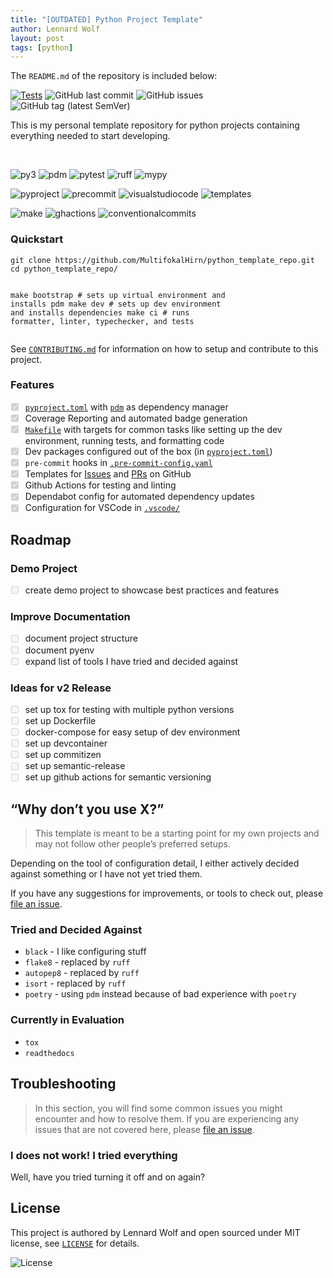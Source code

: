 ```yaml
---
title: "[OUTDATED] Python Project Template"
author: Lennard Wolf
layout: post
tags: [python]
---
```


The `README.md` of the repository is included below:
<div>
    <a href="https://github.com/MultifokalHirn/python_template_repo/actions/workflows/python-checks.yaml"><img
            src="https://github.com/MultifokalHirn/python_template_repo/actions/workflows/python-checks.yaml/badge.svg?branch=main"
            alt="Tests" /></a> <img
        src="https://img.shields.io/github/last-commit/MultifokalHirn/python_template_repo"
        alt="GitHub last commit" /> <img
        src="https://img.shields.io/github/issues/MultifokalHirn/python_template_repo"
        alt="GitHub issues" /> <img
        src="https://img.shields.io/github/v/tag/MultifokalHirn/python_template_repo"
        alt="GitHub tag (latest SemVer)" />
    <p>This is my personal template repository for python projects containing everything    needed to start developing.</p>
    <br />
    <p><img src="https://img.shields.io/badge/python-&gt;=3.11.0-3776AB?logo=python&amp;logoColor=FFFFFF&amp;style=flat-square"
        alt="py3" /> <img
        src="https://img.shields.io/badge/depedency_manager-pdm-blueviolet?logoColor=FFFFFF&amp;style=flat-square"
        alt="pdm" /> <img
        src="https://img.shields.io/badge/test%20suite-pytest-0A9EDC?logo=pytest&amp;logoColor=FFFFFF&amp;style=flat-square"
        alt="pytest" /> <img
        src="https://img.shields.io/badge/linter-ruff-006400?&amp;style=flat-square"
        alt="ruff" /> <img
        src="https://img.shields.io/badge/typechecker-mypy-blue?&amp;style=flat-square"
        alt="mypy" /></p>
<p><img src="https://img.shields.io/badge/pyproject.toml-000000?logo=python&amp;style=flat-square"
        alt="pyproject" /> <img
        src="https://img.shields.io/badge/.pre--commit--config.yaml-000000?logo=precommit&amp;style=flat-square"
        alt="precommit" /> <img
        src="https://img.shields.io/badge/-.vscode/-000000?logo=visualstudiocode&amp;logoColor=007ACC&amp;style=flat-square"
        alt="visualstudiocode" /> <img
        src="https://img.shields.io/badge/Templates-000000?logo=github&amp;logoColor=FFFFFF&amp;style=flat-square"
        alt="templates" />
    <!-- ![editorconfig](https://img.shields.io/badge/-.editorconfig-000000?logo=editorconfig&style=flat-square) -->
</p>
<p><img src="https://img.shields.io/badge/Makefile-FFFFFF?logo=gnu&amp;logoColor=A42E2B&amp;style=flat-square"
        alt="make" /> <img
        src="https://img.shields.io/badge/Github_Actions-FFFFFF?logo=githubactions&amp;style=flat-square"
        alt="ghactions" /> <img
        src="https://img.shields.io/badge/Conventional%20Commits-FFFFFF?logo=conventionalcommits&amp;style=flat-square"
        alt="conventionalcommits" />
    <!-- ![docker](https://img.shields.io/badge/-Docker-FFFFFF?logo=docker&style=flat-square) -->
    <!-- [![pre-commit](https://img.shields.io/badge/pre--commit-enabled-brightgreen?logo=pre-commit&logoColor=white&style=flat-square)](https://github.com/pre-commit/pre-commit&style=flat-square) -->
    <!-- [![conventional-commits](https://img.shields.io/badge/Conventional%20Commits-1.0.0-yellow.svg&style=flat-square)](https://conventionalcommits.org&style=flat-square) -->
</p> <!-- - [`pyenv`](./.python-version)-->
<!-- [![semantic-release](https://img.shields.io/badge/%20%20%F0%9F%93%A6%F0%9F%9A%80-semantic--release-e10079.svg)](https://github.com/semantic-release/semantic-release) -->
<p><!-- - `semantic-release` for automated versioning and changelog generation -->
    <!-- - `commitizen` for version control and changelog generation --></p>
<!-- omit in toc ## Table of Contents -->
<!--more-->
    <h3 id="quickstart">Quickstart</h3>
<div class="language-bash highlighter-rouge">
    <div class="highlight">
        <pre class="highlight"><code>git clone https://github.com/MultifokalHirn/python_template_repo.git
<span class="nb">cd </span>python_template_repo/

make bootstrap     <span class="c"># sets up virtual environment and installs pdm</span>
make dev           <span class="c"># sets up dev environment and installs dependencies</span>
make ci            <span class="c"># runs formatter, linter, typechecker, and tests</span>
</code></pre>
    </div>  
</div>
<p>See <a href="./CONTRIBUTING.md"><code
            class="language-plaintext highlighter-rouge">CONTRIBUTING.md</code></a> for
    information on how to setup and contribute to this project.</p>
<h3 id="features">Features</h3>
<ul class="task-list">
    <li class="task-list-item"><input type="checkbox" class="task-list-item-checkbox"
            disabled="disabled" checked="checked" /><a href="./pyproject.toml"><code
                class="language-plaintext highlighter-rouge">pyproject.toml</code></a> with <a
            href="https://pdm.fming.dev/"><code
                class="language-plaintext highlighter-rouge">pdm</code></a> as dependency
        manager</li>
    <li class="task-list-item"><input type="checkbox" class="task-list-item-checkbox"
            disabled="disabled" checked="checked" />Coverage Reporting and automated badge
        generation</li>
    <li class="task-list-item"><input type="checkbox" class="task-list-item-checkbox"
            disabled="disabled" checked="checked" /><a href="./Makefile"><code
                class="language-plaintext highlighter-rouge">Makefile</code></a> with targets
        for common tasks like setting up the dev environment, running tests, and formatting code
    </li>
    <li class="task-list-item"><input type="checkbox" class="task-list-item-checkbox"
            disabled="disabled" checked="checked" />Dev packages configured out of the box (in
        <a href="./pyproject.toml"><code
                class="language-plaintext highlighter-rouge">pyproject.toml</code></a>)</li>
    <li class="task-list-item"><input type="checkbox" class="task-list-item-checkbox"
            disabled="disabled" checked="checked" /><code
            class="language-plaintext highlighter-rouge">pre-commit</code> hooks in <a
            href="./.pre-commit-config.yaml"><code
                class="language-plaintext highlighter-rouge">.pre-commit-config.yaml</code></a>
    </li>
    <li class="task-list-item"><input type="checkbox" class="task-list-item-checkbox"
            disabled="disabled" checked="checked" />Templates for <a
            href="./.github/ISSUE_TEMPLATE.md">Issues</a> and <a
            href="./.github/PULL_REQUEST_TEMPLATE.md">PRs</a> on GitHub</li>
    <li class="task-list-item"><input type="checkbox" class="task-list-item-checkbox"
            disabled="disabled" checked="checked" />Github Actions for testing and linting</li>
    <li class="task-list-item"><input type="checkbox" class="task-list-item-checkbox"
            disabled="disabled" checked="checked" />Dependabot config for automated dependency
        updates</li>
    <li class="task-list-item"><input type="checkbox" class="task-list-item-checkbox"
            disabled="disabled" checked="checked" />Configuration for VSCode in <a
            href="./.vscode"><code
                class="language-plaintext highlighter-rouge">.vscode/</code></a></li>
</ul>
<h2 id="roadmap">Roadmap</h2>
<h3 id="demo-project">Demo Project</h3>
<ul class="task-list">
    <li class="task-list-item"><input type="checkbox" class="task-list-item-checkbox"
            disabled="disabled" />create demo project to showcase best practices and features
    </li>
</ul>
<h3 id="improve-documentation">Improve Documentation</h3>
<ul class="task-list">
    <li class="task-list-item"><input type="checkbox" class="task-list-item-checkbox"
            disabled="disabled" />document project structure</li>
    <li class="task-list-item"><input type="checkbox" class="task-list-item-checkbox"
            disabled="disabled" />document pyenv</li>
    <li class="task-list-item"><input type="checkbox" class="task-list-item-checkbox"
            disabled="disabled" />expand list of tools I have tried and decided against</li>
</ul>
<h3 id="ideas-for-v2-release">Ideas for v2 Release</h3>
<ul class="task-list">
    <li class="task-list-item"><input type="checkbox" class="task-list-item-checkbox"
            disabled="disabled" />set up tox for testing with multiple python versions</li>
    <li class="task-list-item"><input type="checkbox" class="task-list-item-checkbox"
            disabled="disabled" />set up Dockerfile</li>
    <li class="task-list-item"><input type="checkbox" class="task-list-item-checkbox"
            disabled="disabled" />docker-compose for easy setup of dev environment</li>
    <li class="task-list-item"><input type="checkbox" class="task-list-item-checkbox"
            disabled="disabled" />set up devcontainer</li>
    <li class="task-list-item"><input type="checkbox" class="task-list-item-checkbox"
            disabled="disabled" />set up commitizen</li>
    <li class="task-list-item"><input type="checkbox" class="task-list-item-checkbox"
            disabled="disabled" />set up semantic-release</li>
    <li class="task-list-item"><input type="checkbox" class="task-list-item-checkbox"
            disabled="disabled" />set up github actions for semantic versioning</li>
</ul>
<!-- ### Ideas for the Future - [ ] find out how to sync templates with projects that use them? -->
<h2 id="why-dont-you-use-x">“Why don’t you use X?”</h2>
<blockquote>
    <p>This template is meant to be a starting point for my own projects and may not follow
        other people’s preferred setups.</p>
</blockquote>
<p>Depending on the tool of configuration detail, I either actively decided against something or
    I have not yet tried them.</p>
<p>If you have any suggestions for improvements, or tools to check out, please <a
        href="https://github.com/MultifokalHirn/python_template_repo/issues">file an issue</a>.
</p>
<h3 id="tried-and-decided-against">Tried and Decided Against</h3>
<ul>
    <li><code class="language-plaintext highlighter-rouge">black</code> - I like configuring
        stuff</li>
    <li><code class="language-plaintext highlighter-rouge">flake8</code> - replaced by <code
            class="language-plaintext highlighter-rouge">ruff</code></li>
    <li><code class="language-plaintext highlighter-rouge">autopep8</code> - replaced by <code
            class="language-plaintext highlighter-rouge">ruff</code></li>
    <li><code class="language-plaintext highlighter-rouge">isort</code> - replaced by <code
            class="language-plaintext highlighter-rouge">ruff</code></li>
    <li><code class="language-plaintext highlighter-rouge">poetry</code> - using <code
            class="language-plaintext highlighter-rouge">pdm</code> instead because of bad
        experience with <code class="language-plaintext highlighter-rouge">poetry</code></li>
</ul>
<h3 id="currently-in-evaluation">Currently in Evaluation</h3>
<ul>
    <li><code class="language-plaintext highlighter-rouge">tox</code></li>
    <li><code class="language-plaintext highlighter-rouge">readthedocs</code></li>
</ul>
<h2 id="troubleshooting">Troubleshooting</h2>
<blockquote>
    <p>In this section, you will find some common issues you might encounter and how to resolve
        them. If you are experiencing any issues that are not covered here, please <a
            href="https://github.com/MultifokalHirn/python_template_repo/issues">file an
            issue</a>.</p>
</blockquote>
<h3 id="i-does-not-work-i-tried-everything">I does not work! I tried everything</h3>
<p>Well, have you tried turning it off and on again?</p>
<h2 id="license">License</h2>
<p>This project is authored by Lennard Wolf and open sourced under MIT license, see <a
        href="./LICENSE"><code class="language-plaintext highlighter-rouge">LICENSE</code></a>
    for details.</p>
<p><img src="https://img.shields.io/github/license/MultifokalHirn/python_template_repo"
        alt="License" />
</p>
